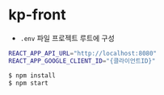 # kp-front

- `.env` 파일 프로젝트 루트에 구성
```bash
REACT_APP_API_URL="http://localhost:8080"
REACT_APP_GOOGLE_CLIENT_ID="{클라이언트ID}"
```

```bash
$ npm install
$ npm start
```

